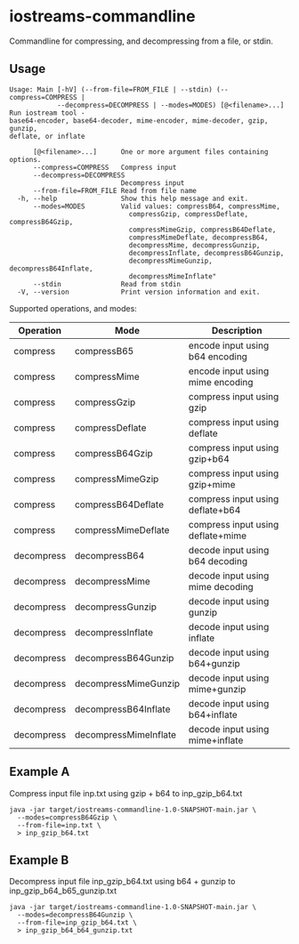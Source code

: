 # iostreams-commandline

Commandline for compressing, and decompressing from a file, or stdin.

## Usage

```
Usage: Main [-hV] (--from-file=FROM_FILE | --stdin) (--compress=COMPRESS |
            --decompress=DECOMPRESS | --modes=MODES) [@<filename>...]
Run iostream tool -
base64-encoder, base64-decoder, mime-encoder, mime-decoder, gzip, gunzip,
deflate, or inflate

      [@<filename>...]      One or more argument files containing options.
      --compress=COMPRESS   Compress input
      --decompress=DECOMPRESS
                            Decompress input
      --from-file=FROM_FILE Read from file name
  -h, --help                Show this help message and exit.
      --modes=MODES         Valid values: compressB64, compressMime,
                              compressGzip, compressDeflate, compressB64Gzip,
                              compressMimeGzip, compressB64Deflate,
                              compressMimeDeflate, decompressB64,
                              decompressMime, decompressGunzip,
                              decompressInflate, decompressB64Gunzip,
                              decompressMimeGunzip, decompressB64Inflate,
                              decompressMimeInflate"
      --stdin               Read from stdin
  -V, --version             Print version information and exit.
```

Supported operations, and modes:

| Operation  | Mode                  | Description                       |
|------------|-----------------------|-----------------------------------|
| compress   | compressB65           | encode input using b64 encoding   |
| compress   | compressMime          | encode input using mime encoding  |
| compress   | compressGzip          | compress input using gzip         |
| compress   | compressDeflate       | compress input using deflate      |
| compress   | compressB64Gzip       | compress input using gzip+b64     |
| compress   | compressMimeGzip      | compress input using gzip+mime    |
| compress   | compressB64Deflate    | compress input using deflate+b64  |     
| compress   | compressMimeDeflate   | compress input using deflate+mime |
| decompress | decompressB64         | decode input using b64 decoding   |
| decompress | decompressMime        | decode input using mime decoding  |
| decompress | decompressGunzip      | decode input using gunzip         |
| decompress | decompressInflate     | decode input using inflate        |
| decompress | decompressB64Gunzip   | decode input using b64+gunzip     |
| decompress | decompressMimeGunzip  | decode input using mime+gunzip    |
| decompress | decompressB64Inflate  | decode input using b64+inflate    |
| decompress | decompressMimeInflate | decode input using mime+inflate   |

## Example A

Compress input file inp.txt using gzip + b64 
to inp_gzip_b64.txt

```
java -jar target/iostreams-commandline-1.0-SNAPSHOT-main.jar \
  --modes=compressB64Gzip \
  --from-file=inp.txt \
  > inp_gzip_b64.txt
```

## Example B

Decompress input file inp_gzip_b64.txt using b64 + gunzip 
to inp_gzip_b64_b65_gunzip.txt

```
java -jar target/iostreams-commandline-1.0-SNAPSHOT-main.jar \
  --modes=decompressB64Gunzip \
  --from-file=inp_gzip_b64.txt \
  > inp_gzip_b64_b64_gunzip.txt
```
